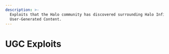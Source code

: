 ```yaml
---
description: >-
  Exploits that the Halo community has discovered surrounding Halo Infinite's
  User-Generated Content.
---
```


# UGC Exploits

